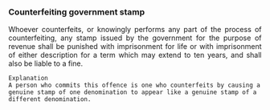 ### Counterfeiting government stamp
<div style="text-align: justify">

Whoever counterfeits, or knowingly performs any part of the process of counterfeiting, any stamp issued by the government for the purpose of revenue shall be punished with imprisonment for life or with imprisonment of either description for a term which may extend to ten years, and shall also be liable to a fine.

</div>

    Explanation
    A person who commits this offence is one who counterfeits by causing a genuine stamp of one denomination to appear like a genuine stamp of a different denomination.
